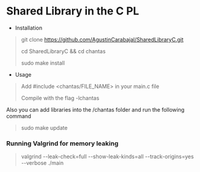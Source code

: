 # Shared Library in the C PL

- Installation

> git clone https://github.com/AgustinCarabajal/SharedLibraryC.git
>
> cd SharedLibraryC && cd chantas
>
> sudo make install

- Usage

> Add #include <chantas/FILE_NAME> in your main.c file
>
> Compile with the flag -lchantas

Also you can add libraries into the /chantas folder and run the following command

> sudo make update

### Running Valgrind for memory leaking

> valgrind --leak-check=full --show-leak-kinds=all --track-origins=yes --verbose ./main

